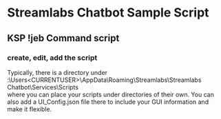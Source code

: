 # Streamlabs Chatbot Sample Script
## KSP !jeb Command script
### create, edit, add the script
Typically, there is a directory under <drive>:\Users\<CURRENTUSER>\AppData\Roaming\Streamlabs\Streamlabs Chatbot\Services\Scripts\
where you can place your scripts under directories of their own. You can also add a UI_Config.json file there
to include your GUI information and make it flexible.